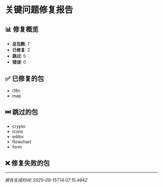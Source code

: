 # 关键问题修复报告

## 📊 修复概览

- **总包数**: 7
- **已修复**: 2
- **跳过**: 5
- **错误**: 0

## ✅ 已修复的包

- i18n
- map

## ⏭️ 跳过的包

- crypto
- icons
- editor
- flowchart
- form

## ❌ 修复失败的包



---
*报告生成时间: 2025-09-15T14:07:15.464Z*
